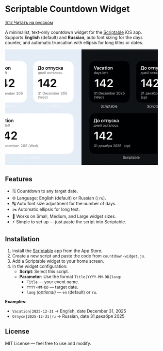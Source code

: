 # Scriptable Countdown Widget

[🇷🇺 Читать на русском](./readme/README-ru.md)

A minimalist, text-only countdown widget for the [Scriptable](https://scriptable.app) iOS app.  
Supports **English** (default) and **Russian**, auto font sizing for the days counter, and automatic truncation with ellipsis for long titles or dates.

![Widget Preview](./assets/preview.jpg)

## Features

- 🗓 Countdown to any target date.
- 🌐 Language: English (default) or Russian (`|ru`).
- 🔠 Auto font size adjustment for the number of days.
- ✂️ Automatic ellipsis for long text.
- 📱 Works on Small, Medium, and Large widget sizes.
- ⚡ Simple to set up — just paste the script into Scriptable.

## Installation

1. Install the [Scriptable](https://scriptable.app) app from the App Store.
2. Create a new script and paste the code from `countdown-widget.js`.
3. Add a Scriptable widget to your home screen.
4. In the widget configuration:
   - **Script**: Select this script.
   - **Parameter**: Use the format `Title|YYYY-MM-DD|lang`:
     - `Title` — your event name.
     - `YYYY-MM-DD` — target date.
     - `lang` _(optional)_ — `en` (default) or `ru`.

**Examples:**

- `Vacation|2025-12-31` → English, date December 31, 2025
- `Отпуск|2025-12-31|ru` → Russian, date 31 декабря 2025

## License

MIT License — feel free to use and modify.
